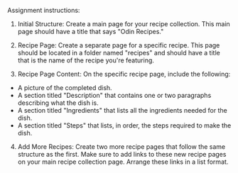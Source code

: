 Assignment instructions:

1. Initial Structure: Create a main page for your recipe collection. This main page should have a title that says "Odin Recipes."

2. Recipe Page: Create a separate page for a specific recipe. This page should be located in a folder named "recipes" and should have a title that is the name of the recipe you're featuring.

3. Recipe Page Content: On the specific recipe page, include the following:

- A picture of the completed dish.
- A section titled "Description" that contains one or two paragraphs describing what the dish is.
- A section titled "Ingredients" that lists all the ingredients needed for the dish.
- A section titled "Steps" that lists, in order, the steps required to make the dish.

4. Add More Recipes: Create two more recipe pages that follow the same structure as the first. Make sure to add links to these new recipe pages on your main recipe collection page. Arrange these links in a list format.